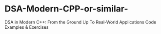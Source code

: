 # DSA-Modern-CPP-or-similar-
DSA in Modern C++: From the Ground Up To Real-World Applications Code Examples &amp; Exercises
